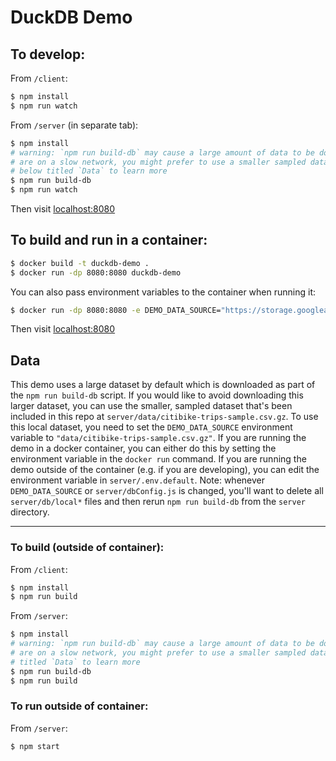# DuckDB Demo

## To develop:

From `/client`:

```sh
$ npm install
$ npm run watch
```

From `/server` (in separate tab):

```sh
$ npm install
# warning: `npm run build-db` may cause a large amount of data to be downloaded. If you
# are on a slow network, you might prefer to use a smaller sampled dataset. See the section
# below titled `Data` to learn more
$ npm run build-db
$ npm run watch
```

Then visit [localhost:8080](http://localhost:8080)

## To build and run in a container:

```sh
$ docker build -t duckdb-demo .
$ docker run -dp 8080:8080 duckdb-demo
```

You can also pass environment variables to the container when running it:

```sh
$ docker run -dp 8080:8080 -e DEMO_DATA_SOURCE="https://storage.googleapis.com/jamsocket-demo-data/citibike-1M.csv.gz" duckdb-demo
```

Then visit [localhost:8080](http://localhost:8080)

## Data

This demo uses a large dataset by default which is downloaded as part of the `npm run build-db` script. If you would like to avoid downloading this larger dataset, you can use the smaller, sampled dataset that's been included in this repo at `server/data/citibike-trips-sample.csv.gz`. To use this local dataset, you need to set the `DEMO_DATA_SOURCE` environment variable to `"data/citibike-trips-sample.csv.gz"`. If you are running the demo in a docker container, you can either do this by setting the environment variable in the `docker run` command. If you are running the demo outside of the container (e.g. if you are developing), you can edit the environment variable in `server/.env.default`. Note: whenever `DEMO_DATA_SOURCE` or `server/dbConfig.js` is changed, you'll want to delete all `server/db/local*` files and then rerun `npm run build-db` from the `server` directory.

-----

### To build (outside of container):

From `/client`:

```sh
$ npm install
$ npm run build
```

From `/server`:

```sh
$ npm install
# warning: `npm run build-db` may cause a large amount of data to be downloaded. If you
# are on a slow network, you might prefer to use a smaller sampled dataset. See the section
# titled `Data` to learn more
$ npm run build-db
$ npm run build
```

### To run outside of container:

From `/server`:

```sh
$ npm start
```
